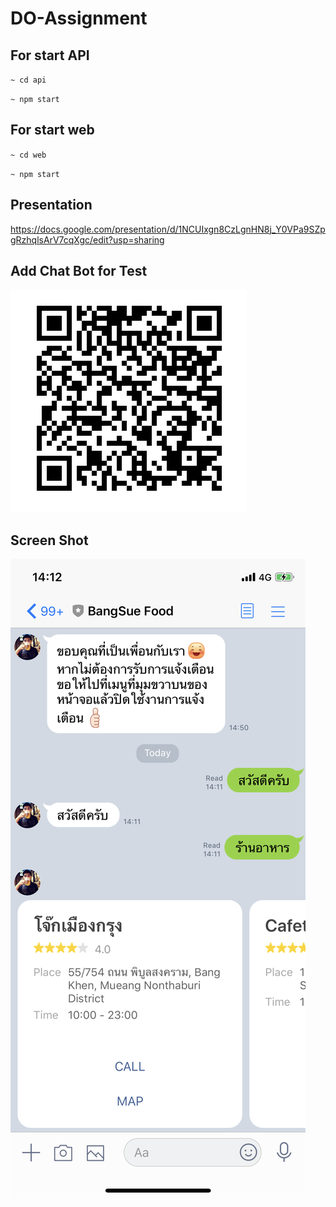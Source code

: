 # DO-Assignment

## For start API
`~ cd api`

`~ npm start`

## For start web
`~ cd web`

`~ npm start`

## Presentation

https://docs.google.com/presentation/d/1NCUIxgn8CzLgnHN8j_Y0VPa9SZpgRzhqlsArV7cqXgc/edit?usp=sharing

## Add Chat Bot for Test

![alt text](https://github.com/GUSJIB/DO-Assignment/blob/master/qr-chatbot.jpg?raw=true)

## Screen Shot

![alt text](https://github.com/GUSJIB/DO-Assignment/blob/master/chatbot.png?raw=true)
